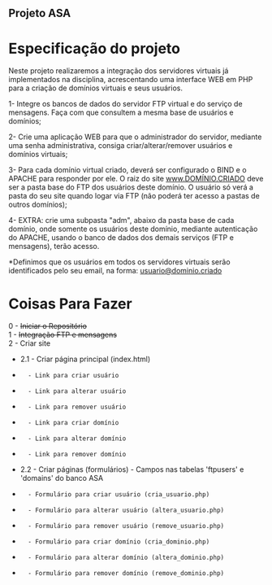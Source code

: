 ## Projeto ASA

# Especificação do projeto
Neste projeto realizaremos a integração dos servidores virtuais já implementados na disciplina, acrescentando uma interface WEB em PHP para a criação de domínios virtuais e seus usuários.

1- Integre os bancos de dados do servidor FTP virtual e do serviço de mensagens. Faça com que consultem a mesma base de usuários e domínios;

2- Crie uma aplicação WEB para que o administrador do servidor, mediante uma senha administrativa, consiga criar/alterar/remover usuários e domínios virtuais;

3- Para cada domínio virtual criado, deverá ser configurado o BIND e o APACHE para responder por ele. O raiz do site www.DOMÍNIO.CRIADO deve ser a pasta base do FTP dos usuários deste domínio. O usuário só verá a pasta do seu site quando logar via FTP (não poderá ter acesso a pastas de outros domínios);

4- EXTRA: crie uma subpasta "adm", abaixo da pasta base de cada domínio, onde somente os usuários deste domínio, mediante autenticação do APACHE, usando o banco de dados dos demais serviços (FTP e mensagens), terão acesso.

*Definimos que os usuários em todos os servidores virtuais serão identificados pelo seu email, na forma: usuario@dominio.criado

# Coisas Para Fazer
0 - ~~Iniciar o Repositório~~  
1 - ~~Integração FTP e mensagens~~  
2 - Criar site  
 * 2.1 - Criar página principal (index.html)  
 *       - Link para criar usuário  
 *       - Link para alterar usuário  
 *       - Link para remover usuário  
 *       - Link para criar domínio  
 *       - Link para alterar domínio  
 *       - Link para remover domínio  
 * 2.2 - Criar páginas (formulários) - Campos nas tabelas 'ftpusers' e 'domains' do banco ASA  
 *       - Formulário para criar usuário (cria_usuario.php)  
 *       - Formulário para alterar usuário (altera_usuario.php)  
 *       - Formulário para remover usuário (remove_usuario.php)  
 *       - Formulário para criar domínio (cria_dominio.php)  
 *       - Formulário para alterar domínio (altera_dominio.php)  
 *       - Formulário para remover domínio (remove_dominio.php)  
